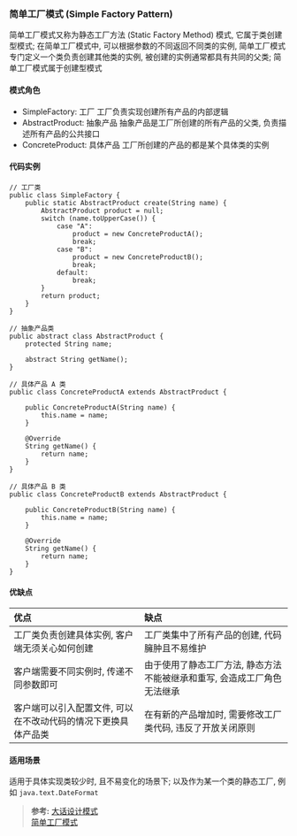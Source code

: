 ### 简单工厂模式 (Simple Factory Pattern)
简单工厂模式又称为静态工厂方法 (Static Factory Method) 模式, 它属于类创建型模式; 在简单工厂模式中, 可以根据参数的不同返回不同类的实例, 简单工厂模式专门定义一个类负责创建其他类的实例, 被创建的实例通常都具有共同的父类; 简单工厂模式属于创建型模式

#### 模式角色
- SimpleFactory: 工厂
工厂负责实现创建所有产品的内部逻辑
- AbstractProduct: 抽象产品
抽象产品是工厂所创建的所有产品的父类, 负责描述所有产品的公共接口
- ConcreteProduct: 具体产品
工厂所创建的产品的都是某个具体类的实例

#### 代码实例
```
// 工厂类
public class SimpleFactory {
    public static AbstractProduct create(String name) {
        AbstractProduct product = null;
        switch (name.toUpperCase()) {
            case "A":
                product = new ConcreteProductA();
                break;
            case "B":
                product = new ConcreteProductB();
                break;
            default:
                break;
        }
        return product;
    }
}

// 抽象产品类
public abstract class AbstractProduct {
    protected String name;

    abstract String getName();
}

// 具体产品 A 类
public class ConcreteProductA extends AbstractProduct {

    public ConcreteProductA(String name) {
        this.name = name;
    }

    @Override
    String getName() {
        return name;
    }
}

// 具体产品 B 类
public class ConcreteProductB extends AbstractProduct {

    public ConcreteProductB(String name) {
        this.name = name;
    }

    @Override
    String getName() {
        return name;
    }
}
```

#### 优缺点

| 优点 | 缺点    |
| :--- | :--- |
| 工厂类负责创建具体实例, 客户端无须关心如何创建 | 工厂类集中了所有产品的创建, 代码臃肿且不易维护 |
| 客户端需要不同实例时, 传递不同参数即可 | 由于使用了静态工厂方法, 静态方法不能被继承和重写, 会造成工厂角色无法继承 |
| 客户端可以引入配置文件, 可以在不改动代码的情况下更换具体产品类 | 在有新的产品增加时, 需要修改工厂类代码, 违反了开放关闭原则 |

#### 适用场景
适用于具体实现类较少时, 且不易变化的场景下; 以及作为某一个类的静态工厂, 例如 `java.text.DateFormat`

>**参考:**
[大话设计模式](https://book.douban.com/subject/2334288/)  
[简单工厂模式](https://design-patterns.readthedocs.io/zh_CN/latest/creational_patterns/simple_factory.html)
